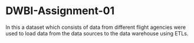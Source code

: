 # DWBI-Assignment-01

In this a dataset which consists of data from different flight agencies were used to load data from the data sources to the data warehouse using ETLs.
